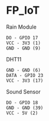 # FP_IoT

Rain Module
```
DO - GPIO 17
VCC - 3V3 (1)
GND - GND (9)
```

DHT11
```
GND - GND (6)
DATA - GPIO 23
VCC - 3V3 (17)
```

Sound Sensor
```
DO - GPIO 18
GND - GND (39)
VCC - 5V (2)
```
